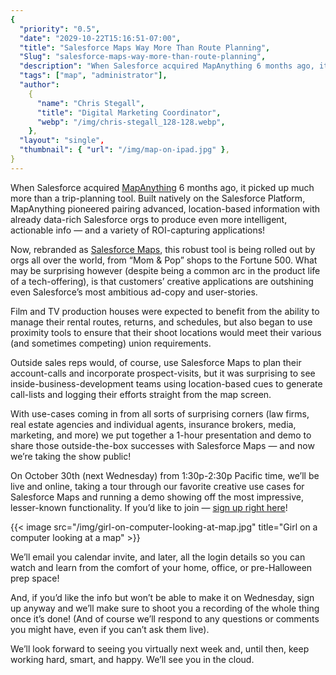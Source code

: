 ```yaml
---
{
  "priority": "0.5",
  "date": "2029-10-22T15:16:51-07:00",
  "title": "Salesforce Maps Way More Than Route Planning",
  "Slug": "salesforce-maps-way-more-than-route-planning",
  "description": "When Salesforce acquired MapAnything 6 months ago, it picked up much more than a trip-planning tool. Built natively on the Salesforce Platform, MapAnything pioneered pairing advanced...",
  "tags": ["map", "administrator"],
  "author":
    {
      "name": "Chris Stegall",
      "title": "Digital Marketing Coordinator",
      "webp": "/img/chris-stegall_128-128.webp",
    },
  "layout": "single",
  "thumbnail": { "url": "/img/map-on-ipad.jpg" },
}
---
```


When Salesforce acquired [MapAnything](https://mapanything.com/) 6 months ago, it picked up much more than a trip-planning tool. Built natively on the Salesforce Platform, MapAnything pioneered pairing advanced, location-based information with already data-rich Salesforce orgs to produce even more intelligent, actionable info — and a variety of ROI-capturing applications!

Now, rebranded as [Salesforce Maps](https://mapanything.com/), this robust tool is being rolled out by orgs all over the world, from “Mom & Pop” shops to the Fortune 500. What may be surprising however (despite being a common arc in the product life of a tech-offering), is that customers’ creative applications are outshining even Salesforce’s most ambitious ad-copy and user-stories.

Film and TV production houses were expected to benefit from the ability to manage their rental routes, returns, and schedules, but also began to use proximity tools to ensure that their shoot locations would meet their various (and sometimes competing) union requirements.

Outside sales reps would, of course, use Salesforce Maps to plan their account-calls and incorporate prospect-visits, but it was surprising to see inside-business-development teams using location-based cues to generate call-lists and logging their efforts straight from the map screen.

With use-cases coming in from all sorts of surprising corners (law firms, real estate agencies and individual agents, insurance brokers, media, marketing, and more) we put together a 1-hour presentation and demo to share those outside-the-box successes with Salesforce Maps — and now we’re taking the show public!

On October 30th (next Wednesday) from 1:30p-2:30p Pacific time, we’ll be live and online, taking a tour through our favorite creative use cases for Salesforce Maps and running a demo showing off the most impressive, lesser-known functionality. If you’d like to join — [sign up right here](http://pardot.mkpartners.com/SalesforceMapsWebinar)!

{{< image src="/img/girl-on-computer-looking-at-map.jpg" title="Girl on a computer looking at a map" >}}

We’ll email you calendar invite, and later, all the login details so you can watch and learn from the comfort of your home, office, or pre-Halloween prep space!

And, if you’d like the info but won’t be able to make it on Wednesday, sign up anyway and we’ll make sure to shoot you a recording of the whole thing once it’s done! (And of course we’ll respond to any questions or comments you might have, even if you can’t ask them live).

We’ll look forward to seeing you virtually next week and, until then, keep working hard, smart, and happy. We’ll see you in the cloud.

